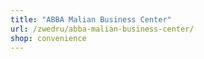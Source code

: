 ```yaml
---
title: "ABBA Malian Business Center"
url: /zwedru/abba-malian-business-center/
shop: convenience
---
```

